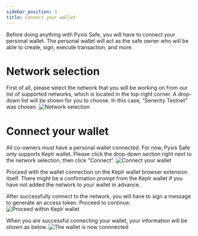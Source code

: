 ```yaml
---
sidebar_position: 1
title: Connect your wallet
---
```


Before doing anything with Pyxis Safe, you will have to connect your personal wallet. The personal wallet will act as the safe owner who will be able to create, sign, execute transaction, and more. 

# Network selection

First of all, please select the network that you will be working on from our list of supported networks, which is located in the top-right corner. A drop-down list will be shown for you to choose. In this case, “Senerity Testnet” was chosen.
![Network selection](/img/pyxis-safe/network_selection_1.png)

# Connect your wallet

All co-owners must have a personal wallet connected. For now, Pyxis Safe only supports Keplr wallet. Please click the drop-down section right next to the network selection, then click “Connect”.
![Connect your wallet](/img/pyxis-safe/connect_your_wallet_1.png)

Proceed with the wallet connection on the Keplr wallet browser extension itself. There might be a confirmation prompt from the Keplr wallet if you have not added the network to your wallet in advance. 

After successfully connect to the network, you will have to sign a message to generate an access token. Proceed to continue.
![Proceed within Keplr wallet](/img/pyxis-safe/connect_your_wallet_2.png)

When you are successful connecting your wallet, your information will be shown as below.
![The wallet is now connnected](/img/pyxis-safe/connect_your_wallet_3.png)
